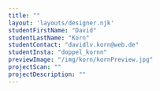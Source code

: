 ```yaml
---
title: ""
layout: 'layouts/designer.njk'
studentFirstName: "David"
studentLastName: "Korn"
studentContact: "davidlv.korn@web.de"
studentInsta: "doppel_kornn"
previewImage: "/img/korn/kornPreview.jpg"
projectScan: ""
projectDescription: ""
---
```

